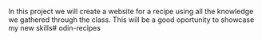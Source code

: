 In this project we will create a website for a recipe using all the knowledge we gathered through the class. This will be a good oportunity to showcase my new skills# odin-recipes

